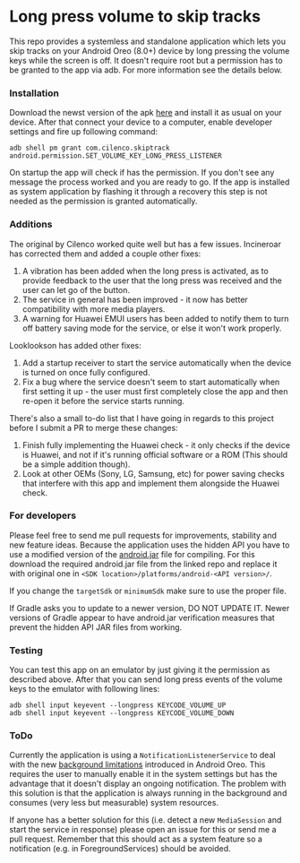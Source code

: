 # Long press volume to skip tracks
This repo provides a systemless and standalone application which lets you skip tracks on your Android Oreo (8.0+) device by long pressing the volume keys while the screen is off. It doesn't require root but a permission has to be granted to the app via adb. For more information see the details below.

### Installation
Download the newst version of the apk [here](https://github.com/Cilenco/skipTrackLongPressVolume/releases) and install it as usual on your device. After that connect your device to a computer, enable developer settings and fire up following command:

    adb shell pm grant com.cilenco.skiptrack android.permission.SET_VOLUME_KEY_LONG_PRESS_LISTENER

On startup the app will check if has the permission. If you don't see any message the process worked and you are ready to go. If the app is installed as system application by flashing it through a recovery this step is not needed as the permission is granted automatically.

### Additions
The original by Cilenco worked quite well but has a few issues. Incineroar has corrected them and added a couple other fixes:

1. A vibration has been added when the long press is activated, as to provide feedback to the user that the long press was received and the user can let go of the button.
2. The service in general has been improved - it now has better compatibility with more media players.
3. A warning for Huawei EMUI users has been added to notify them to turn off battery saving mode for the service, or else it won't work properly.

Looklookson has added other fixes:
1. Add a startup receiver to start the service automatically when the device is turned on once fully configured.
2. Fix a bug where the service doesn't seem to start automatically when first setting it up - the user must first completely close the app and then re-open it before the service starts running.

There's also a small to-do list that I have going in regards to this project before I submit a PR to merge these changes:

1. Finish fully implementing the Huawei check - it only checks if the device is Huawei, and not if it's running official software or a ROM (This should be a simple addition though).
2. Look at other OEMs (Sony, LG, Samsung, etc) for power saving checks that interfere with this app and implement them alongside the Huawei check.

### For developers
Please feel free to send me pull requests for improvements, stability and new feature ideas. Because the application uses the hidden API you have to use a modified version of the [android.jar](https://github.com/anggrayudi/android-hidden-api) file for compiling. For this download the required android.jar file from the linked repo and replace it with original one in `<SDK location>/platforms/android-<API version>/`.

If you change the `targetSdk` or `minimumSdk` make sure to use the proper file.

If Gradle asks you to update to a newer version, DO NOT UPDATE IT. Newer versions of Gradle appear to have android.jar verification measures that prevent the hidden API JAR files from working.

### Testing
You can test this app on an emulator by just giving it the permission as described above. After that you can send long press events of the volume keys to the emulator with following lines:

    adb shell input keyevent --longpress KEYCODE_VOLUME_UP
    adb shell input keyevent --longpress KEYCODE_VOLUME_DOWN

### ToDo
Currently the application is using a `NotificationListenerService` to deal with the new [background limitations](https://developer.android.com/about/versions/oreo/background.html) introduced in Android Oreo. This requires the user to manually enable it in the system settings but has the advantage that it doesn't display an ongoing notification. The problem with this solution is that the application is always running in the background and consumes (very less but measurable) system resources.

If anyone has a better solution for this (i.e. detect a new `MediaSession` and start the service in response) please open an issue for this or send me a pull request. Remember that this should act as a system feature so a notification (e.g. in ForegroundServices) should be avoided.
